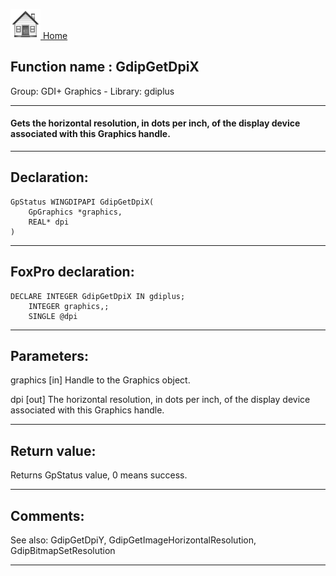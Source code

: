 [<img src="../../images/home.png"> Home ](https://github.com/VFPX/Win32API)  

## Function name : GdipGetDpiX
Group: GDI+ Graphics - Library: gdiplus    
***  


#### Gets the horizontal resolution, in dots per inch, of the display device associated with this Graphics handle.
***  


## Declaration:
```foxpro  
GpStatus WINGDIPAPI GdipGetDpiX(
	GpGraphics *graphics,
	REAL* dpi
)  
```  
***  


## FoxPro declaration:
```foxpro  
DECLARE INTEGER GdipGetDpiX IN gdiplus;
	INTEGER graphics,;
	SINGLE @dpi  
```  
***  


## Parameters:
graphics
[in] Handle to the Graphics object.

dpi
[out] The horizontal resolution, in dots per inch, of the display device associated with this Graphics handle.  
***  


## Return value:
Returns GpStatus value, 0 means success.  
***  


## Comments:
See also: GdipGetDpiY, GdipGetImageHorizontalResolution, GdipBitmapSetResolution   
  
***  


